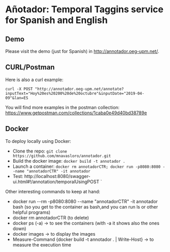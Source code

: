 # Añotador: Temporal Taggins service for Spanish and English

## Demo
Please visit the demo (just for Spanish) in http://annotador.oeg-upm.net/.

## CURL/Postman
Here is also a curl example:

`curl -X POST "http://annotador.oeg-upm.net/annotate?inputText="Hoy%20es%20200%20de%20octubre"&inputDate="2019-04-09"&lan=ES`

You will find more examples in the postman collection: https://www.getpostman.com/collections/1caba0e49d40bd38789e

## Docker
To deploy locally using Docker:
* Clone the repo: `git clone https://github.com/mnavasloro/annotador.git `
* Build the docker image: `docker build -t annotador .`
* Launch a container: `docker rm annotadorCTR; docker run -p8080:8080 --name "annotadorCTR" -it annotador`
* Test: http://localhost:8080/swagger-ui.html#!/annotation/temporalUsingPOST
`


Other interesting commands to keep at hand:
* docker run --rm -p8080:8080 --name "annotadorCTR" -it annotador bash (so you get to the container as bash,and you can run ls or other helpful programs)
* docker rm annotadorCTR (to delete)
* docker ps (-a) -> to see the containers (with -a it shows also the ones down)
* docker images -> to display the images
* Measure-Command {docker build -t annotador . | Write-Host} -> to measure the execution time
